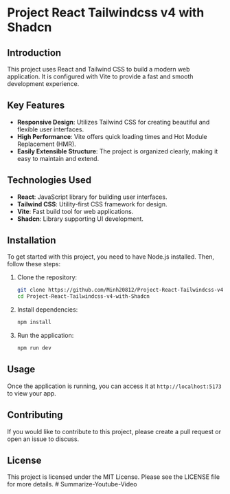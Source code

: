 # Project React Tailwindcss v4 with Shadcn

## Introduction
This project uses React and Tailwind CSS to build a modern web application. It is configured with Vite to provide a fast and smooth development experience.

## Key Features
- **Responsive Design**: Utilizes Tailwind CSS for creating beautiful and flexible user interfaces.
- **High Performance**: Vite offers quick loading times and Hot Module Replacement (HMR).
- **Easily Extensible Structure**: The project is organized clearly, making it easy to maintain and extend.

## Technologies Used
- **React**: JavaScript library for building user interfaces.
- **Tailwind CSS**: Utility-first CSS framework for design.
- **Vite**: Fast build tool for web applications.
- **Shadcn**: Library supporting UI development.

## Installation
To get started with this project, you need to have Node.js installed. Then, follow these steps:

1. Clone the repository:
   ```bash
   git clone https://github.com/Minh20812/Project-React-Tailwindcss-v4-with-Shadcn.git
   cd Project-React-Tailwindcss-v4-with-Shadcn
   ```

2. Install dependencies:
   ```bash
   npm install
   ```

3. Run the application:
   ```bash
   npm run dev
   ```

## Usage
Once the application is running, you can access it at `http://localhost:5173` to view your app.

## Contributing
If you would like to contribute to this project, please create a pull request or open an issue to discuss.

## License
This project is licensed under the MIT License. Please see the LICENSE file for more details.
#   S u m m a r i z e - Y o u t u b e - V i d e o  
 